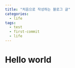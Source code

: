 ```yaml
---
title: "처음으로 작성하는 블로그 글"
categories:
  - life
tags:
  - test
  - first-commit
  - life
---
```


# Hello world